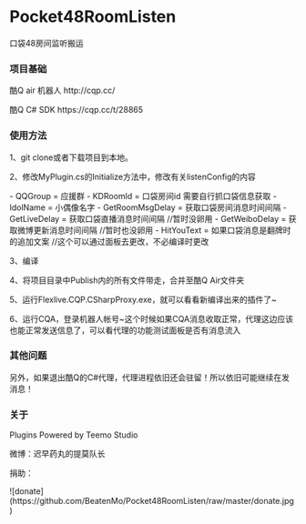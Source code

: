 # Pocket48RoomListen
口袋48房间监听搬运

### 项目基础
<p>酷Q air 机器人 http://cqp.cc/</p>
<p>酷Q C# SDK https://cqp.cc/t/28865</p>

### 使用方法
<p>1、git clone或者下载项目到本地。</p>
<p>2、修改MyPlugin.cs的Initialize方法中，修改有关listenConfig的内容</p>
- QQGroup = 应援群
- KDRoomId = 口袋房间id 需要自行抓口袋信息获取
- IdolName = 小偶像名字
- GetRoomMsgDelay = 获取口袋房间消息时间间隔
- GetLiveDelay = 获取口袋直播消息时间间隔 //暂时没卵用
- GetWeiboDelay = 获取微博更新消息时间间隔 //暂时也没卵用
- HitYouText = 如果口袋消息是翻牌时的追加文案 //这个可以通过面板去更改，不必编译时更改
<p>3、编译</p>
<p>4、将项目目录中Publish内的所有文件带走，合并至酷Q Air文件夹</p>
<p>5、运行Flexlive.CQP.CSharpProxy.exe，就可以看看新编译出来的插件了~</p>
<p>6、运行CQA，登录机器人帐号~这个时候如果CQA消息收取正常，代理这边应该也能正常发送信息了，可以看代理的功能测试面板是否有消息流入</p>

### 其他问题
<p>另外，如果退出酷Q的C#代理，代理进程依旧还会驻留！所以依旧可能继续在发消息！</p>

### 关于
<p>Plugins Powered by Teemo Studio</p>
<p>微博：迟早药丸的提莫队长</p>
<p>捐助：</p>
<p>![donate](https://github.com/BeatenMo/Pocket48RoomListen/raw/master/donate.jpg)</p>
